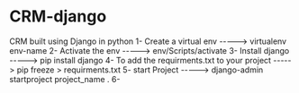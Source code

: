 # CRM-django
CRM built using Django in python 
1- Create a virtual env -----> virtualenv env-name 
2- Activate the env -----> env/Scripts/activate 
3- Install django -----> pip install django 
4- To add the requirments.txt to your project -----> pip freeze > requirments.txt
5- start Project -----> django-admin startproject project_name . 
6- 